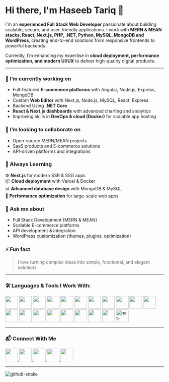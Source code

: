 # Hi there, I'm Haseeb Tariq 👋  

I'm an **experienced Full Stack Web Developer** passionate about building scalable, secure, and user-friendly applications. I work with **MERN & MEAN stacks, React, Next.js, PHP, .NET, Python, MySQL, MongoDB and WordPress**, creating end-to-end solutions from responsive frontends to powerful backends.  

Currently, I’m enhancing my expertise in **cloud deployment, performance optimization, and modern UI/UX** to deliver high-quality digital products.  

---

### 🔭 I’m currently working on  
- Full-featured **E-commerce platforms** with Angular, Node.js, Express, MongoDB
- Custom **Web Editor** with Next.js, Node.js, MySQL, React, Express
- Backend Using **.NET Core**
- **React & Next.js dashboards** with advanced charting and analytics  
- Improving skills in **DevOps & cloud (Docker)** for scalable app hosting  

### 👯 I’m looking to collaborate on  
- Open-source MERN/MEAN projects  
- SaaS products and E-commerce solutions  
- API-driven platforms and integrations  

### 🧠 Always Learning  
⚙️ **Next.js** for modern SSR & SSG apps  
📦 **Cloud deployment** with  Vercel & Docker  
📊 **Advanced database design** with MongoDB & MySQL  
🚀 **Performance optimization** for large-scale web apps  

### 💬 Ask me about  
- Full Stack Development (MERN & MEAN)  
- Scalable E-commerce platforms  
- API development & integration  
- WordPress customization (themes, plugins, optimization)  

### ⚡ Fun fact  
> I love turning complex ideas into simple, functional, and elegant solutions.  

---

<h3 align="left">🛠️ Languages & Tools I Work With:</h3>  

<p align="left">  
  <img src="https://img.icons8.com/color/48/000000/angularjs.png" width="40"/>
  <img src="https://img.icons8.com/color/48/000000/react-native.png" width="40"/>
  <img src="https://img.icons8.com/color/48/000000/nodejs.png" width="40"/>
  <img src="https://img.icons8.com/color/48/000000/express.png" width="40"/>
  <img src="https://img.icons8.com/color/48/000000/mongodb.png" width="40"/>
  <img src="https://img.icons8.com/color/48/000000/nextjs.png" width="40"/>
  <img src="https://img.icons8.com/color/48/000000/php.png" width="40"/>
  <img src="https://img.icons8.com/color/48/000000/vercel.png" width="40"/>
  <img src="https://img.icons8.com/color/48/000000/mysql-logo.png" width="40"/>
  <img src="https://img.icons8.com/color/48/000000/git.png" width="40"/>
  <img src="https://img.icons8.com/color/48/000000/github.png" width="40"/>
  <img src="https://img.icons8.com/color/48/000000/docker.png" width="40"/>
  <img src="https://img.icons8.com/color/48/cloud-function.png" width="40"/>
  <img src="https://img.icons8.com/color/48/000000/wordpress.png" width="40"/>
  <img src="https://img.icons8.com/color/48/000000/html-5--v1.png" width="40"/>
  <img src="https://img.icons8.com/color/48/000000/css3.png" width="40"/>
  <img src="https://img.icons8.com/color/48/000000/javascript.png" width="40"/>
  <img src="https://img.icons8.com/color/48/000000/typescript.png" width="40"/>
  <img src="https://img.icons8.com/color/48/000000/python.png" width="40"/>
  <img width="40"  src="https://img.icons8.com/color/48/net-framework.png" alt="net-framework"/>
</p>  

---

### 📬 Connect With Me  
<p>  
  <a href="https://www.linkedin.com/in/haseebtariqdeveloper" target="_blank"> <img src="https://img.icons8.com/color/48/000000/linkedin.png" width="40"/> </a>  
  <a href="mailto:haseebtariqdeveloper@gmail.com" target="_blank"> <img src="https://img.icons8.com/color/48/000000/gmail-new.png" width="40"/> </a>  
  <a href="https://wa.me/+923166990762" target="_blank"> <img src="https://img.icons8.com/color/48/000000/whatsapp.png" width="40"/> </a>  
  <a href="https://www.upwork.com/freelancers/~01a9cade457fa9d154" target="_blank"> <img src="https://img.icons8.com/color/48/000000/upwork.png" width="40"/> </a>  
  <a href="https://www.fiverr.com/users/your-profile" target="_blank"> <img src="https://img.icons8.com/color/48/000000/fiverr.png" width="40"/> </a>  
</p>  

---

<picture>  
  <source media="(prefers-color-scheme: dark)" srcset="https://raw.githubusercontent.com/tobiasmeyhoefer/tobiasmeyhoefer/output/github-snake-dark.svg" />  
  <source media="(prefers-color-scheme: light)" srcset="https://raw.githubusercontent.com/tobiasmeyhoefer/tobiasmeyhoefer/output/github-snake.svg" />  
  <img alt="github-snake" src="https://raw.githubusercontent.com/tobiasmeyhoefer/tobiasmeyhoefer/output/github-snake.svg" />  
</picture>  
